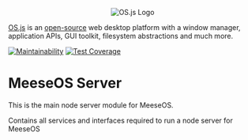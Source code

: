 <p align="center">
  <img alt="OS.js Logo" src="https://raw.githubusercontent.com/os-js/gfx/master/logo-big.png" />
</p>

[OS.js](https://www.os-js.org/) is an [open-source](https://raw.githubusercontent.com/os-js/OS.js/master/LICENSE) web desktop platform with a window manager, application APIs, GUI toolkit, filesystem abstractions and much more.

[![Maintainability](https://api.codeclimate.com/v1/badges/b2e4c52db03e57b4ad76/maintainability)](https://codeclimate.com/github/os-js/osjs-server/maintainability)
[![Test Coverage](https://api.codeclimate.com/v1/badges/b2e4c52db03e57b4ad76/test_coverage)](https://codeclimate.com/github/os-js/osjs-server/test_coverage)

# MeeseOS Server

This is the main node server module for MeeseOS.

Contains all services and interfaces required to run a node server for MeeseOS
